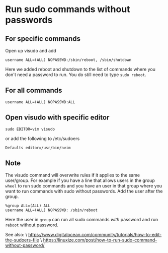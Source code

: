 # Run sudo commands without passwords

## For specific commands
Open up visudo and add

```
username ALL=(ALL) NOPASSWD:/sbin/reboot, /sbin/shutdown
```
Here we added reboot and shutdown to the list of commands where you don't need a password to run.
You do still need to type `sudo reboot`.

## For all commands

```
username ALL=(ALL) NOPASSWD:ALL
```

## Open visudo with specific editor

```
sudo EDITOR=vim visudo
```

or add the following to /etc/sudoers

```
Defaults editor=/usr/bin/nvim
```

## Note
The visudo command will overwrite rules if it applies to the same user/group.
For example if you have a line that allows users in the group `wheel` to run sudo commands
and you have an user in that group where you want to run commands with sudo without passwords.
Add the user after the group.

```
%group ALL=(ALL) ALL
username ALL=(ALL) NOPASSWD: /sbin/reboot
```
Here the user in `group` can run all sudo commands _with_ password and run `reboot` without password.


See also: \\
https://www.digitalocean.com/community/tutorials/how-to-edit-the-sudoers-file \\
https://linuxize.com/post/how-to-run-sudo-command-without-password/
